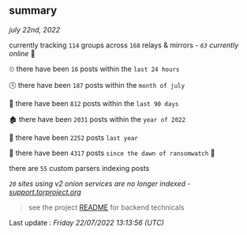 
## summary
_july 22nd, 2022_

currently tracking `114` groups across `168` relays & mirrors - _`63` currently online_ 📡

⏲ there have been `16` posts within the `last 24 hours`

🕓 there have been `187` posts within the `month of july`

📅 there have been `812` posts within the `last 90 days`

🏚 there have been `2031` posts within the `year of 2022`

🚀 there have been `2252` posts `last year`

🦕 there have been `4317` posts `since the dawn of ransomwatch` 🐣

there are `55` custom parsers indexing posts

_`20` sites using v2 onion services are no longer indexed - [support.torproject.org](https://support.torproject.org/onionservices/v2-deprecation/)_

> see the project [README](https://github.com/jmousqueton/ransomwatch#readme) for backend technicals



Last update : _Friday 22/07/2022 13:13:56 (UTC)_

